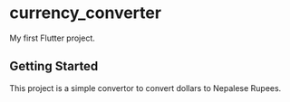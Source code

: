 # currency_converter

My first Flutter project.

## Getting Started

This project is a simple convertor to convert dollars to Nepalese Rupees.